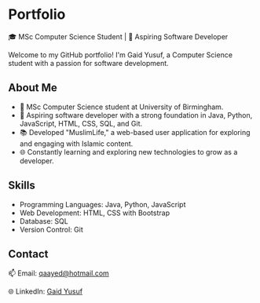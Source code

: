 # Portfolio

🎓 MSc Computer Science Student | 🚀 Aspiring Software Developer

Welcome to my GitHub portfolio! I'm Gaid Yusuf, a Computer Science student with a passion for software development.

## About Me

- 🌟 MSc Computer Science student at University of Birmingham.
- 🚀 Aspiring software developer with a strong foundation in Java, Python, JavaScript, HTML, CSS, SQL, and Git.
- 📚 Developed "MuslimLife," a web-based user application for exploring and engaging with Islamic content.
- 🌐 Constantly learning and exploring new technologies to grow as a developer.

## Skills

- Programming Languages: Java, Python, JavaScript
- Web Development: HTML, CSS with Bootstrap
- Database: SQL
- Version Control: Git

## Contact

📫 Email: [qaayed@hotmail.com](mailto:qaayed@hotmail.com)

🌐 LinkedIn: [Gaid Yusuf](https://www.linkedin.com/in/gaid-yusuf-4b7b85166/?originalSubdomain=uk)
